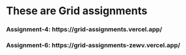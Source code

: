 <h1>These are Grid assignments</h1>

<h3>Assignment-4: <span>https://grid-assignments.vercel.app/</span></h3>
<h3>Assignment-6: <span>https://grid-assignments-zewv.vercel.app/</span></h3>
